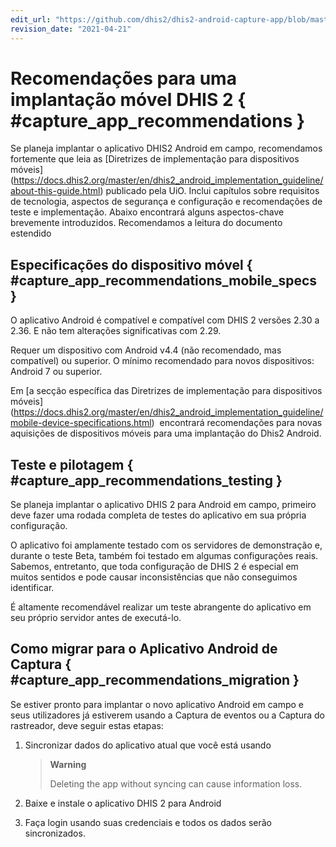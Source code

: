 ```yaml
---
edit_url: "https://github.com/dhis2/dhis2-android-capture-app/blob/master/docs/src/commonmark/en/content/capture-app/recommendations-for-a-dhis2-mobile-deployment.md"
revision_date: "2021-04-21"
---
```


# Recomendações para uma implantação móvel DHIS 2 { #capture_app_recommendations }

Se planeja implantar o aplicativo DHIS2 Android em campo, recomendamos fortemente que leia as [Diretrizes de implementação para dispositivos móveis] (https://docs.dhis2.org/master/en/dhis2_android_implementation_guideline/about-this-guide.html) publicado pela UiO. Inclui capítulos sobre requisitos de tecnologia, aspectos de segurança e configuração e recomendações de teste e implementação. Abaixo encontrará alguns aspectos-chave brevemente introduzidos. Recomendamos a leitura do documento estendido

## Especificações do dispositivo móvel { #capture_app_recommendations_mobile_specs }

O aplicativo Android é compatível e compatível com DHIS 2 versões 2.30 a 2.36. E não tem alterações significativas com 2.29.

Requer um dispositivo com Android v4.4 (não recomendado, mas compatível) ou superior. O mínimo recomendado para novos dispositivos: Android 7 ou superior.

Em [a secção específica das Diretrizes de implementação para dispositivos móveis] (https://docs.dhis2.org/master/en/dhis2_android_implementation_guideline/mobile-device-specifications.html)  encontrará recomendações para novas aquisições de dispositivos móveis para uma implantação do Dhis2 Android.

## Teste e pilotagem { #capture_app_recommendations_testing }

Se planeja implantar o aplicativo DHIS 2 para Android em campo, primeiro deve fazer uma rodada completa de testes do aplicativo em sua própria configuração.

O aplicativo foi amplamente testado com os servidores de demonstração e, durante o teste Beta, também foi testado em algumas configurações reais. Sabemos, entretanto, que toda configuração de DHIS 2 é especial em muitos sentidos e pode causar inconsistências que não conseguimos identificar.

É altamente recomendável realizar um teste abrangente do aplicativo em seu próprio servidor antes de executá-lo.

## Como migrar para o Aplicativo Android de Captura { #capture_app_recommendations_migration }

Se estiver pronto para implantar o novo aplicativo Android em campo e seus utilizadores já estiverem usando a Captura de eventos ou a Captura do rastreador, deve seguir estas etapas:

1.  Sincronizar dados do aplicativo atual que você está usando

    > **Warning**
    >
    > Deleting the app without syncing can cause information loss.

2.  Baixe e instale o aplicativo DHIS 2 para Android
3.  Faça login usando suas credenciais e todos os dados serão sincronizados.
